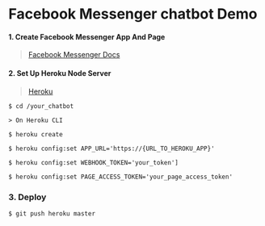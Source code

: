 
# Facebook Messenger chatbot Demo 

#### 1. Create Facebook Messenger App And Page

> [Facebook Messenger Docs](https://developers.facebook.com/docs/messenger-platform/getting-started/quick-start)

#### 2. Set Up Heroku Node Server

> [Heroku](https://devcenter.heroku.com/)

    $ cd /your_chatbot
    
    > On Heroku CLI
    
    $ heroku create
        
    $ heroku config:set APP_URL='https://{URL_TO_HEROKU_APP}'
        
    $ heroku config:set WEBHOOK_TOKEN='your_token']
        
    $ heroku config:set PAGE_ACCESS_TOKEN='your_page_access_token'
    
### 3. Deploy
    
    $ git push heroku master


